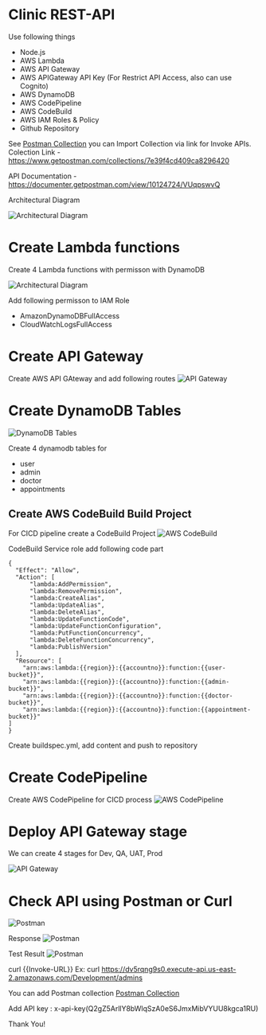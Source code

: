 # Clinic REST-API
Use following things

- Node.js
- AWS Lambda
- AWS API Gateway
- AWS APIGateway API Key (For Restrict API Access, also can use Cognito)
- AWS DynamoDB
- AWS CodePipeline
- AWS CodeBuild
- AWS IAM Roles & Policy
- Github Repository

See [Postman Collection](https://www.getpostman.com/collections/7e39f4cd409ca8296420) you can Import Collection via link for Invoke APIs.
Colection Link - https://www.getpostman.com/collections/7e39f4cd409ca8296420

API Documentation - https://documenter.getpostman.com/view/10124724/VUqpswvQ

Architectural Diagram

![Architectural Diagram](resources/architecture-diagram.png)

# Create Lambda functions

Create 4 Lambda functions with permisson with DynamoDB

![Architectural Diagram](resources/lambda.jpg)

Add following permisson to IAM Role
- AmazonDynamoDBFullAccess	
- CloudWatchLogsFullAccess

# Create API Gateway

Create AWS API GAteway and add following routes
![API Gateway](resources/api-gateway.jpg)

# Create DynamoDB Tables

![DynamoDB Tables](resources/dynamo-db.jpg)

Create 4 dynamodb tables for
- user
- admin
- doctor
- appointments

## Create AWS CodeBuild Build Project

For CICD pipeline create a CodeBuild Project
![AWS CodeBuild](resources/codebuild.jpg)

CodeBuild Service role add following code part
```
{
  "Effect": "Allow",
  "Action": [
      "lambda:AddPermission",
      "lambda:RemovePermission",
      "lambda:CreateAlias",
      "lambda:UpdateAlias",
      "lambda:DeleteAlias",
      "lambda:UpdateFunctionCode",
      "lambda:UpdateFunctionConfiguration",
      "lambda:PutFunctionConcurrency",
      "lambda:DeleteFunctionConcurrency",
      "lambda:PublishVersion"
  ],
  "Resource": [
    "arn:aws:lambda:{{region}}:{{accountno}}:function:{{user-bucket}}",
    "arn:aws:lambda:{{region}}:{{accountno}}:function:{{admin-bucket}}",
    "arn:aws:lambda:{{region}}:{{accountno}}:function:{{doctor-bucket}}",
    "arn:aws:lambda:{{region}}:{{accountno}}:function:{{appointment-bucket}}"
]
}
```
Create buildspec.yml, add content and push to repository

# Create CodePipeline

Create AWS CodePipeline for CICD process
![AWS CodePipeline](resources/codepipeline.jpg)

# Deploy API Gateway stage

We can create 4 stages for Dev, QA, UAT, Prod

![API Gateway](resources/apigateway-stage.jpg)

# Check API using Postman or Curl

![Postman](resources/postman1.jpg)

Response
![Postman](resources/postman2.jpg)

Test Result
![Postman](resources/postman3.jpg)

curl {{Invoke-URL}}
Ex: curl https://dv5rqng9s0.execute-api.us-east-2.amazonaws.com/Development/admins

You can add Postman collection [Postman Collection](https://www.getpostman.com/collections/7e39f4cd409ca8296420)

Add API key : x-api-key(Q2gZ5ArllY8bWlqSzA0eS6JmxMibVYUU8kgca1RU)

Thank You!